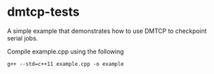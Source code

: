 # dmtcp-tests

A simple example that demonstrates how to use DMTCP to checkpoint serial jobs. 

Compile example.cpp using the following

    g++ --std=c++11 example.cpp -o example
